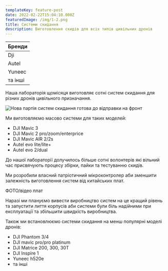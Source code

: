 ```yaml
---
templateKey: feature-post
date: 2022-02-22T15:04:10.000Z
featuredImage: /img/1-2.png
title: Системи скидання
description: Виготовлення скидів для всіх типів цивільних дронів
---
```


| Бренди         |
| :----          |
| Dji            |
| Autel          |
| Yuneec         |
| та інші        |

Наша лабораторія щомісяця виготовляє сотні систем скидання для різних дронів цивільного призначання.

![Нова партія систем скидання готова до відправки на фронт](/img/product_3_2.jpg)

Ми виготовляємо масово системи для таких моделей:
- DJI Mavic 3
- DJI Mavic 2 pro/zoom/enterprice
- DJI Mavic AIR 2/2s
- Autel evo lite/lite+
- Autel evo 2/dual

До нашої лабораторії долучилось більше сотні волонтерів які вільний час присвячують процесу збірки, пайки та тестуванню скидів.

Ми розробили власний патріотичний мікроконтролер аби зменшити залежність виготовлення систем від китайських плат.

ФОТО/відео плат

Наразі ми плануємо вивести виробництво систем на це кращий рівень та запустити лиття корпусів аби системи були біль надійними при експлуатації та збільшити швидкість виробництва.

Також ми встановлюємо системи скидання на менш популярні моделі дронів:
- DJI Phantom 3/4
- DJI mavic pro/pro platinum 	
- DJI Matrice 200, 300, 30Т
- DJI Inspire 1 		
- Yuneec h520e
- та інші
